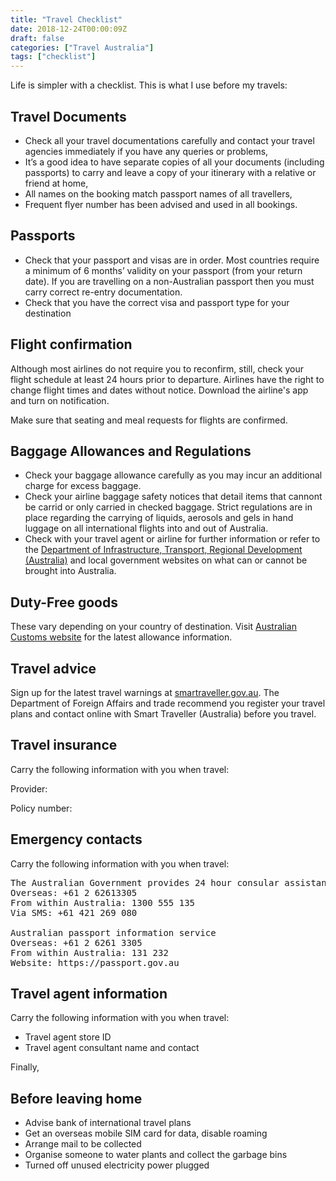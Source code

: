```yaml
---
title: "Travel Checklist"
date: 2018-12-24T00:00:09Z
draft: false
categories: ["Travel Australia"]
tags: ["checklist"]
---
```


Life is simpler with a checklist. This is what I use before my travels:

## Travel Documents

- Check all your travel documentations carefully and contact your travel agencies immediately if you have any queries or problems,
- It’s a good idea to have separate copies of all your documents (including passports) to carry and leave a copy of your itinerary with a relative or friend at home,
- All names on the booking match passport names of all travellers,
- Frequent flyer number has been advised and used in all bookings.

## Passports

- Check that your passport and visas are in order. Most countries require a minimum of 6 months’ validity on your passport (from your return date). If you are travelling on a non-Australian passport then you must carry correct re-entry documentation.
- Check that you have the correct visa and passport type for your destination

## Flight confirmation

Although most airlines do not require you to reconfirm, still, check your flight schedule at least 24 hours prior to departure. Airlines have the right to change flight times and dates without notice. Download the airline's app and turn on notification.

Make sure that seating and meal requests for flights are confirmed.

## Baggage Allowances and Regulations

- Check your baggage allowance carefully as you may incur an additional charge for excess baggage.
- Check your airline baggage safety notices that detail items that cannont be carrid or only carried in checked baggage. Strict regulations are in place regarding the carrying of liquids, aerosols and gels in hand luggage on all international flights into and out of Australia. 
- Check with your travel agent or airline for further information or refer to the [Department of Infrastructure, Transport, Regional Development (Australia)](https://www.infrastructure.gov.au) and local government websites on what can or cannot be brought into Australia.

## Duty-Free goods

These vary depending on your country of destination. Visit [Australian Customs website](https://www.homeaffairs.gov.au) for the latest allowance information.

## Travel advice

Sign up for the latest travel warnings at [smartraveller.gov.au](https://www.smartraveller.gov.au). The Department of Foreign Affairs and trade recommend you register your travel plans and contact online with Smart Traveller (Australia) before you travel.

## Travel insurance

Carry the following information with you when travel:

Provider:

Policy number:

## Emergency contacts
Carry the following information with you when travel:

<pre>The Australian Government provides 24 hour consular assistance
Overseas: +61 2 62613305
From within Australia: 1300 555 135
Via SMS: +61 421 269 080

Australian passport information service
Overseas: +61 2 6261 3305
From within Australia: 131 232
Website: https://passport.gov.au </pre>

## Travel agent information

Carry the following information with you when travel:
- Travel agent store ID
- Travel agent consultant name and contact

Finally, 
## Before leaving home
- Advise bank of international travel plans
- Get an overseas mobile SIM card for data, disable roaming
- Arrange mail to be collected
- Organise someone to water plants and collect the garbage bins
- Turned off unused electricity power plugged